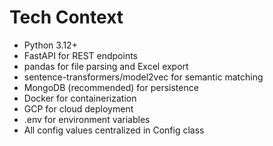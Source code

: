# Tech Context

- Python 3.12+
- FastAPI for REST endpoints
- pandas for file parsing and Excel export
- sentence-transformers/model2vec for semantic matching
- MongoDB (recommended) for persistence
- Docker for containerization
- GCP for cloud deployment
- .env for environment variables
- All config values centralized in Config class
